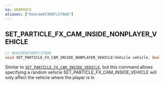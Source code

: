 ```yaml
---
ns: GRAPHICS
aliases: ["0xacee6f360fc1f6b6"]
---
```

## SET_PARTICLE_FX_CAM_INSIDE_NONPLAYER_VEHICLE

```c
// 0xACEE6F360FC1F6B6
void SET_PARTICLE_FX_CAM_INSIDE_NONPLAYER_VEHICLE(Vehicle vehicle, bool Inside);
```

Similar to [`SET_PARTICLE_FX_CAM_INSIDE_VEHICLE`](#_0xEEC4047028426510), but this command allows specifying a random vehicle SET_PARTICLE_FX_CAM_INSIDE_VEHICLE will only affect the vehicle where the player is in

